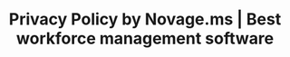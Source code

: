 ---
title: "Privacy Policy by Novage.ms | Best workforce management software"
description : "Security Guard Management Software"
keywords:
- privacy, 
draft: false
type: "privacy"
---